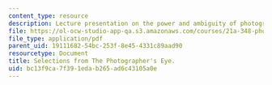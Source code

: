 ```yaml
---
content_type: resource
description: Lecture presentation on the power and ambiguity of photography.
file: https://ol-ocw-studio-app-qa.s3.amazonaws.com/courses/21a-348-photography-and-truth-spring-2008/bc13f9ca7f391edab265ad6c43105a0e_MIT21A_348S08_szarkowski.pdf
file_type: application/pdf
parent_uid: 19111682-54bc-253f-8e45-4331c89aad90
resourcetype: Document
title: Selections from The Photographer's Eye.
uid: bc13f9ca-7f39-1eda-b265-ad6c43105a0e
---
```


